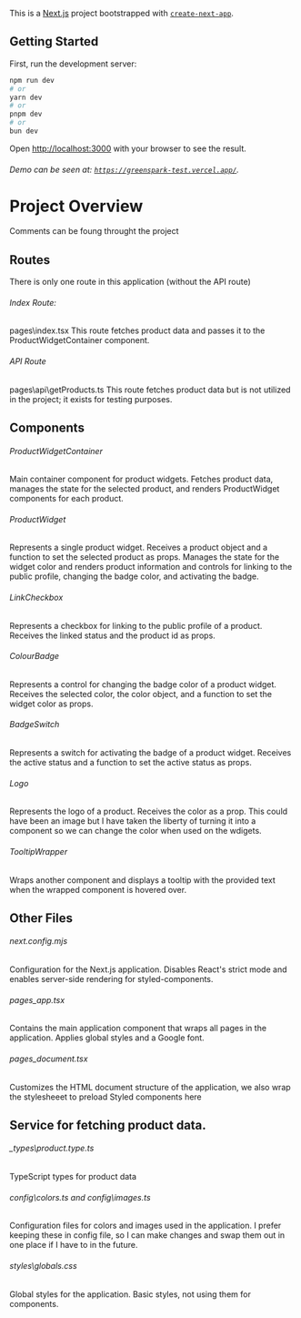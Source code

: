 This is a [Next.js](https://nextjs.org/) project bootstrapped with [`create-next-app`](https://github.com/vercel/next.js/tree/canary/packages/create-next-app).

## Getting Started

First, run the development server:

```bash
npm run dev
# or
yarn dev
# or
pnpm dev
# or
bun dev
```

Open [http://localhost:3000](http://localhost:3000) with your browser to see the result.

###### Demo can be seen at: [`https://greenspark-test.vercel.app/`](https://greenspark-test.vercel.app/).

# Project Overview

Comments can be foung throught the project

## Routes

There is only one route in this application (without the API route)

###### Index Route:

pages\index.tsx
This route fetches product data and passes it to the ProductWidgetContainer component.

###### API Route

pages\api\getProducts.ts
This route fetches product data but is not utilized in the project; it exists for testing purposes.

## Components

###### ProductWidgetContainer

Main container component for product widgets.
Fetches product data, manages the state for the selected product, and renders ProductWidget components for each product.

###### ProductWidget

Represents a single product widget.
Receives a product object and a function to set the selected product as props.
Manages the state for the widget color and renders product information and controls for linking to the public profile, changing the badge color, and activating the badge.

###### LinkCheckbox

Represents a checkbox for linking to the public profile of a product.
Receives the linked status and the product id as props.

###### ColourBadge

Represents a control for changing the badge color of a product widget.
Receives the selected color, the color object, and a function to set the widget color as props.

###### BadgeSwitch

Represents a switch for activating the badge of a product widget.
Receives the active status and a function to set the active status as props.

###### Logo

Represents the logo of a product.
Receives the color as a prop.
This could have been an image but I have taken the liberty of turning it into a component so we can change the color when used on the wdigets.

###### TooltipWrapper

Wraps another component and displays a tooltip with the provided text when the wrapped component is hovered over.

## Other Files

###### next.config.mjs

Configuration for the Next.js application.
Disables React's strict mode and enables server-side rendering for styled-components.

###### pages_app.tsx

Contains the main application component that wraps all pages in the application.
Applies global styles and a Google font.

###### pages_document.tsx

Customizes the HTML document structure of the application, we also wrap the stylesheeet to preload Styled components here

## Service for fetching product data.

###### \_types\product.type.ts

TypeScript types for product data

###### config\colors.ts and config\images.ts

Configuration files for colors and images used in the application.
I prefer keeping these in config file, so I can make changes and swap them out in one place if I have to in the future.

###### styles\globals.css

Global styles for the application.
Basic styles, not using them for components.
